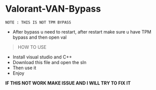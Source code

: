 # Valorant-VAN-Bypass
```
NOTE : THIS IS NOT TPM BYPASS
```
- After bypass u need to restart, after restart make sure u have TPM bypass and then open val 
> HOW TO USE
- Install visual studio and C++
- Download this file and open the sIn
- Then use it
- Enjoy

**IF THIS NOT WORK MAKE ISSUE AND I WILL TRY TO FIX IT**
